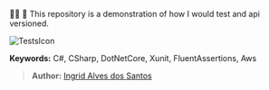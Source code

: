 
👩‍💻 🧪 This repository is a demonstration of how I would test and api versioned.

![TestsIcon](https://proj-images-rim.s3-eu-west-1.amazonaws.com/WelcomeTestsSuccess.JPG)

**Keywords:** C#, CSharp, DotNetCore, Xunit, FluentAssertions, Aws

>**Author:** [Ingrid Alves dos Santos](https://www.linkedin.com/in/ingridalves/)
